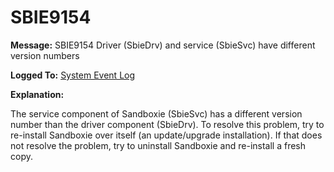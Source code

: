 # SBIE9154


**Message:** SBIE9154 Driver (SbieDrv) and service (SbieSvc) have different version numbers

**Logged To:** [System Event Log](SystemEventLog.md)

**Explanation:**

The service component of Sandboxie (SbieSvc) has a different version number than the driver component (SbieDrv). To resolve this problem, try to re-install Sandboxie over itself (an update/upgrade installation). If that does not resolve the problem, try to uninstall Sandboxie and re-install a fresh copy.
